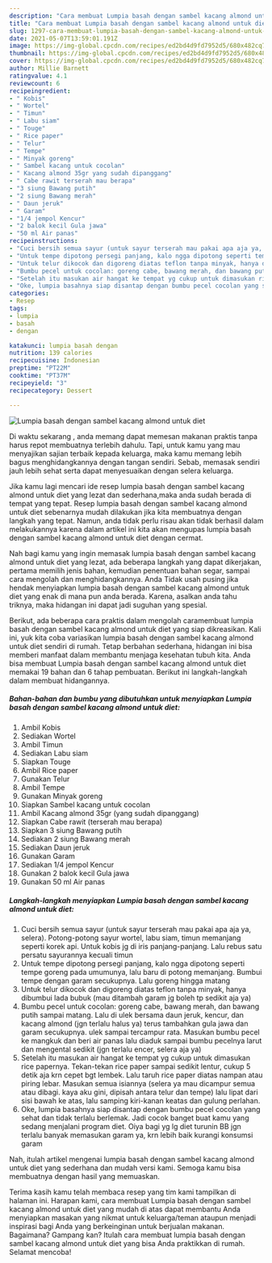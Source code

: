```yaml
---
description: "Cara membuat Lumpia basah dengan sambel kacang almond untuk diet Sederhana dan Mudah Dibuat"
title: "Cara membuat Lumpia basah dengan sambel kacang almond untuk diet Sederhana dan Mudah Dibuat"
slug: 1297-cara-membuat-lumpia-basah-dengan-sambel-kacang-almond-untuk-diet-sederhana-dan-mudah-dibuat
date: 2021-05-07T13:59:01.191Z
image: https://img-global.cpcdn.com/recipes/ed2bd4d9fd7952d5/680x482cq70/lumpia-basah-dengan-sambel-kacang-almond-untuk-diet-foto-resep-utama.jpg
thumbnail: https://img-global.cpcdn.com/recipes/ed2bd4d9fd7952d5/680x482cq70/lumpia-basah-dengan-sambel-kacang-almond-untuk-diet-foto-resep-utama.jpg
cover: https://img-global.cpcdn.com/recipes/ed2bd4d9fd7952d5/680x482cq70/lumpia-basah-dengan-sambel-kacang-almond-untuk-diet-foto-resep-utama.jpg
author: Millie Barnett
ratingvalue: 4.1
reviewcount: 6
recipeingredient:
- " Kobis"
- " Wortel"
- " Timun"
- " Labu siam"
- " Touge"
- " Rice paper"
- " Telur"
- " Tempe"
- " Minyak goreng"
- " Sambel kacang untuk cocolan"
- " Kacang almond 35gr yang sudah dipanggang"
- " Cabe rawit terserah mau berapa"
- "3 siung Bawang putih"
- "2 siung Bawang merah"
- " Daun jeruk"
- " Garam"
- "1/4 jempol Kencur"
- "2 balok kecil Gula jawa"
- "50 ml Air panas"
recipeinstructions:
- "Cuci bersih semua sayur (untuk sayur terserah mau pakai apa aja ya, selera). Potong-potong sayur wortel, labu siam, timun memanjang seperti korek api. Untuk kobis jg di iris panjang-panjang. Lalu rebus satu persatu sayurannya kecuali timun"
- "Untuk tempe dipotong persegi panjang, kalo ngga dipotong seperti tempe goreng pada umumunya, lalu baru di potong memanjang. Bumbui tempe dengan garam secukupnya. Lalu goreng hingga matang"
- "Untuk telur dikocok dan digoreng diatas teflon tanpa minyak, hanya dibumbui lada bubuk (mau ditambah garam jg boleh tp sedikit aja ya)"
- "Bumbu pecel untuk cocolan: goreng cabe, bawang merah, dan bawang putih sampai matang. Lalu di ulek bersama daun jeruk, kencur, dan kacang almond (jgn terlalu halus ya) terus tambahkan gula jawa dan garam secukupnya. ulek sampai tercampur rata. Masukan bumbu pecel ke mangkuk dan beri air panas lalu diaduk sampai bumbu pecelnya larut dan mengental sedikit (jgn terlalu encer, selera aja ya)"
- "Setelah itu masukan air hangat ke tempat yg cukup untuk dimasukan rice papernya. Tekan-tekan rice paper sampai sedikit lentur, cukup 5 detik aja krn cepet bgt lembek. Lalu taruh rice paper diatas nampan atau piring lebar. Masukan semua isiannya (selera ya mau dicampur semua atau dibagi. kaya aku gini, dipisah antara telur dan tempe) lalu lipat dari sisi bawah ke atas, lalu samping kiri-kanan keatas dan gulung perlahan."
- "Oke, lumpia basahnya siap disantap dengan bumbu pecel cocolan yang sehat dan tidak terlalu berlemak. Jadi cocok banget buat kamu yang sedang menjalani program diet. Oiya bagi yg lg diet turunin BB jgn terlalu banyak memasukan garam ya, krn lebih baik kurangi konsumsi garam"
categories:
- Resep
tags:
- lumpia
- basah
- dengan

katakunci: lumpia basah dengan 
nutrition: 139 calories
recipecuisine: Indonesian
preptime: "PT22M"
cooktime: "PT37M"
recipeyield: "3"
recipecategory: Dessert

---
```



![Lumpia basah dengan sambel kacang almond untuk diet](https://img-global.cpcdn.com/recipes/ed2bd4d9fd7952d5/680x482cq70/lumpia-basah-dengan-sambel-kacang-almond-untuk-diet-foto-resep-utama.jpg)

Di waktu  sekarang , anda memang dapat memesan makanan praktis tanpa harus repot membuatnya terlebih dahulu. Tapi, untuk kamu yang mau menyajikan sajian terbaik kepada keluarga, maka kamu memang lebih bagus menghidangkannya dengan tangan sendiri. Sebab, memasak sendiri jauh lebih sehat serta dapat menyesuaikan dengan selera keluarga.

Jika kamu lagi mencari ide resep lumpia basah dengan sambel kacang almond untuk diet yang lezat dan sederhana,maka anda sudah berada di tempat yang tepat. Resep lumpia basah dengan sambel kacang almond untuk diet  sebenarnya mudah dilakukan jika kita membuatnya dengan langkah yang tepat. Namun, anda tidak perlu risau akan tidak berhasil dalam melakukannya 
karena dalam artikel ini kita akan mengupas lumpia basah dengan sambel kacang almond untuk diet dengan cermat.  



Nah bagi kamu yang ingin memasak lumpia basah dengan sambel kacang almond untuk diet yang lezat, ada beberapa langkah yang dapat dikerjakan, pertama memilih jenis bahan, kemudian penentuan bahan segar, sampai cara mengolah dan menghidangkannya. Anda Tidak usah pusing jika hendak menyiapkan lumpia basah dengan sambel kacang almond untuk diet yang enak di mana pun anda berada. Karena, asalkan anda  tahu triknya, maka hidangan ini dapat jadi suguhan yang spesial.

Berikut, ada beberapa cara praktis  dalam mengolah caramembuat lumpia basah dengan sambel kacang almond untuk diet yang siap dikreasikan. Kali ini, yuk kita coba variasikan lumpia basah dengan sambel kacang almond untuk diet sendiri di rumah. Tetap berbahan sederhana, hidangan ini bisa memberi manfaat dalam membantu menjaga kesehatan tubuh kita. Anda bisa membuat Lumpia basah dengan sambel kacang almond untuk diet memakai 19 bahan dan 6 tahap pembuatan. Berikut ini langkah-langkah dalam membuat hidangannya.

<!--inarticleads1-->

##### Bahan-bahan dan bumbu yang dibutuhkan untuk menyiapkan Lumpia basah dengan sambel kacang almond untuk diet:

1. Ambil  Kobis
1. Sediakan  Wortel
1. Ambil  Timun
1. Sediakan  Labu siam
1. Siapkan  Touge
1. Ambil  Rice paper
1. Gunakan  Telur
1. Ambil  Tempe
1. Gunakan  Minyak goreng
1. Siapkan  Sambel kacang untuk cocolan
1. Ambil  Kacang almond 35gr (yang sudah dipanggang)
1. Siapkan  Cabe rawit (terserah mau berapa)
1. Siapkan 3 siung Bawang putih
1. Sediakan 2 siung Bawang merah
1. Sediakan  Daun jeruk
1. Gunakan  Garam
1. Sediakan 1/4 jempol Kencur
1. Gunakan 2 balok kecil Gula jawa
1. Gunakan 50 ml Air panas




<!--inarticleads2-->

##### Langkah-langkah menyiapkan Lumpia basah dengan sambel kacang almond untuk diet:

1. Cuci bersih semua sayur (untuk sayur terserah mau pakai apa aja ya, selera). Potong-potong sayur wortel, labu siam, timun memanjang seperti korek api. Untuk kobis jg di iris panjang-panjang. Lalu rebus satu persatu sayurannya kecuali timun
1. Untuk tempe dipotong persegi panjang, kalo ngga dipotong seperti tempe goreng pada umumunya, lalu baru di potong memanjang. Bumbui tempe dengan garam secukupnya. Lalu goreng hingga matang
1. Untuk telur dikocok dan digoreng diatas teflon tanpa minyak, hanya dibumbui lada bubuk (mau ditambah garam jg boleh tp sedikit aja ya)
1. Bumbu pecel untuk cocolan: goreng cabe, bawang merah, dan bawang putih sampai matang. Lalu di ulek bersama daun jeruk, kencur, dan kacang almond (jgn terlalu halus ya) terus tambahkan gula jawa dan garam secukupnya. ulek sampai tercampur rata. Masukan bumbu pecel ke mangkuk dan beri air panas lalu diaduk sampai bumbu pecelnya larut dan mengental sedikit (jgn terlalu encer, selera aja ya)
1. Setelah itu masukan air hangat ke tempat yg cukup untuk dimasukan rice papernya. Tekan-tekan rice paper sampai sedikit lentur, cukup 5 detik aja krn cepet bgt lembek. Lalu taruh rice paper diatas nampan atau piring lebar. Masukan semua isiannya (selera ya mau dicampur semua atau dibagi. kaya aku gini, dipisah antara telur dan tempe) lalu lipat dari sisi bawah ke atas, lalu samping kiri-kanan keatas dan gulung perlahan.
1. Oke, lumpia basahnya siap disantap dengan bumbu pecel cocolan yang sehat dan tidak terlalu berlemak. Jadi cocok banget buat kamu yang sedang menjalani program diet. Oiya bagi yg lg diet turunin BB jgn terlalu banyak memasukan garam ya, krn lebih baik kurangi konsumsi garam




Nah, itulah artikel mengenai  lumpia basah dengan sambel kacang almond untuk diet  yang sederhana dan mudah versi kami. Semoga kamu bisa membuatnya dengan hasil yang memuaskan. 

Terima kasih kamu telah membaca resep yang tim kami tampilkan di halaman ini. Harapan kami, cara membuat  Lumpia basah dengan sambel kacang almond untuk diet yang mudah di atas dapat membantu Anda menyiapkan masakan yang nikmat untuk keluarga/teman ataupun menjadi inspirasi bagi Anda yang berkeinginan untuk berjualan makanan. Bagaimana? Gampang kan? Itulah cara membuat lumpia basah dengan sambel kacang almond untuk diet yang bisa Anda praktikkan di rumah. Selamat mencoba!

